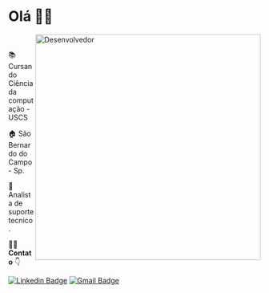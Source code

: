 # Olá 👋🏼
<img src="https://imgur.com/wQggkgV.png" width="450px" align="right" alt="Desenvolvedor" style="max-width:100%;margin-bottom:5px">
<p > 
<br> 

 
📚 Cursando Ciência da computação - USCS<br>

🏠 São Bernardo do Campo - Sp.<br>

💼 Analista de suporte tecnico.
</p>

🙋‍♂️ **Contato** 👇
 
[![Linkedin Badge](https://img.shields.io/badge/-Fernando%20Fragassi-blue?style=flat-square&logo=Linkedin&logoColor=white&link=https://www.linkedin.com/in/fernandofragassi/)](https://www.linkedin.com/in/fernandofragassi) [![Gmail Badge](https://img.shields.io/badge/-Fernando%20Fragassi-c14438?style=flat-square&logo=Gmail&logoColor=white&link=mailto:fernandofragassi@gmail.com)](mailto:fernanofrgassi@gmail.com)
